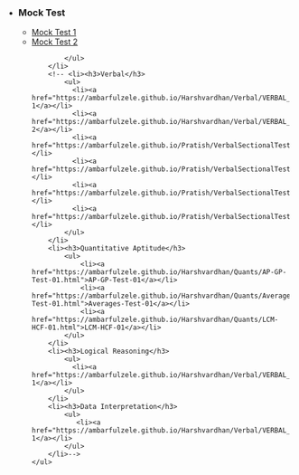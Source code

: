 <html>
<head></head>
<body>
	<ul>
		<li><h3>Mock Test</h3>
			<ul>
			  <!--<li><a href="https://ambarfulzele.github.io/Harshvardhan/Mocks/IBS Quant Mock.html">IBS Mock</a></li>-->
			  <li><a href="https://ambarfulzele.github.io/Aishwarya/Mocks/Mock1.html">Mock Test 1</a></li>
			  <li><a href="https://ambarfulzele.github.io/Aishwarya/Mocks/Mock2.html">Mock Test 2</a></li>
			  <!--<li><a href="https://ambarfulzele.github.io/Aishwarya/Mocks/Mock3.html">Mock Test 3</a></li>-->
			  <!--<li><a href="https://ambarfulzele.github.io/Aishwarya/Mocks/Mock4.html">Mock Test 4</a></li>-->
			  
			</ul>
		</li>
		<!-- <li><h3>Verbal</h3>
			<ul>
			  <li><a href="https://ambarfulzele.github.io/Harshvardhan/Verbal/VERBAL_1.html">VERBAL 1</a></li>
			  <li><a href="https://ambarfulzele.github.io/Harshvardhan/Verbal/VERBAL_2.html">VERBAL 2</a></li>
			  <li><a href="https://ambarfulzele.github.io/Pratish/VerbalSectionalTest1.html">V1</a></li>
			  <li><a href="https://ambarfulzele.github.io/Pratish/VerbalSectionalTest2.html">V2</a></li>
			  <li><a href="https://ambarfulzele.github.io/Pratish/VerbalSectionalTest4.html">V4</a></li>
			  <li><a href="https://ambarfulzele.github.io/Pratish/VerbalSectionalTest5.html">V5</a></li>
			</ul>
		</li>
		<li><h3>Quantitative Aptitude</h3>
			<ul>
			  	<li><a href="https://ambarfulzele.github.io/Harshvardhan/Quants/AP-GP-Test-01.html">AP-GP-Test-01</a></li>
				<li><a href="https://ambarfulzele.github.io/Harshvardhan/Quants/Averages-Test-01.html">Averages-Test-01</a></li>
				<li><a href="https://ambarfulzele.github.io/Harshvardhan/Quants/LCM-HCF-01.html">LCM-HCF-01</a></li>
			</ul>
		</li>
		<li><h3>Logical Reasoning</h3>
			<ul>
			  <li><a href="https://ambarfulzele.github.io/Harshvardhan/Verbal/VERBAL_1.html">VERBAL 1</a></li>
			</ul>
		</li>
		<li><h3>Data Interpretation</h3>
			<ul>
			   <li><a href="https://ambarfulzele.github.io/Harshvardhan/Verbal/VERBAL_1.html">VERBAL 1</a></li>
			</ul>
		</li>-->		
	</ul>
</body></html>
